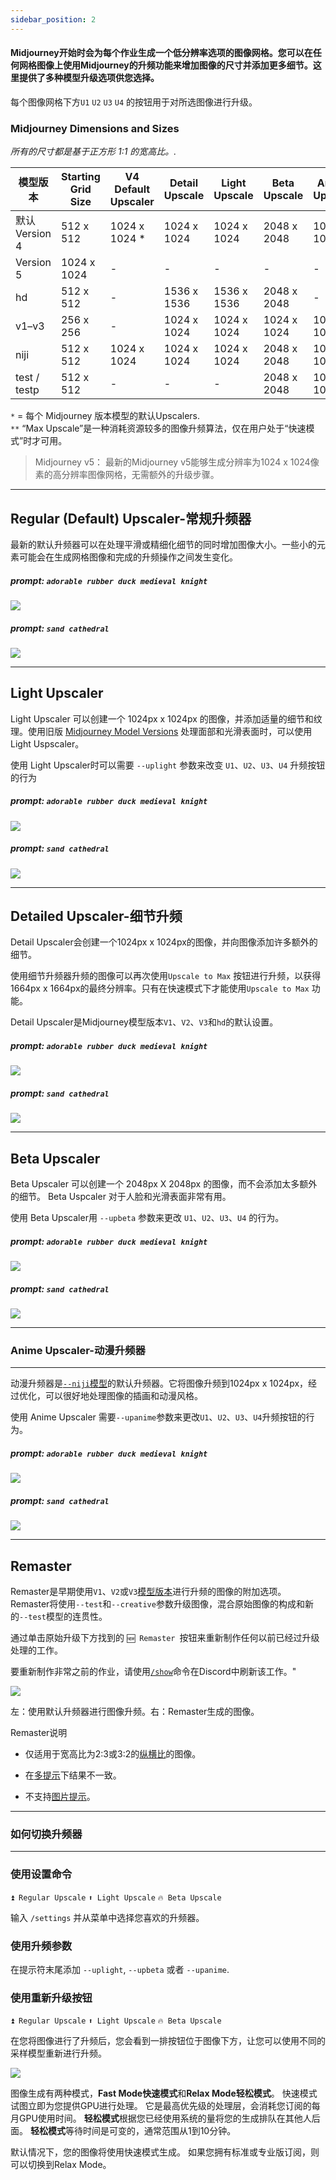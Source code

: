 ```yaml
---
sidebar_position: 2
---
```


#### Midjourney开始时会为每个作业生成一个低分辨率选项的图像网格。您可以在任何网格图像上使用Midjourney的升频功能来增加图像的尺寸并添加更多细节。这里提供了多种模型升级选项供您选择。

 每个图像网格下方`U1` `U2` `U3` `U4` 的按钮用于对所选图像进行升级。

### Midjourney Dimensions and Sizes

_所有的尺寸都是基于正方形 1:1 的宽高比。._

| 模型版本  | Starting Grid Size | V4 Default Upscaler | Detail Upscale | Light Upscale | Beta Upscale | Anime Upscale | Max Upscale** |
|----------------|--------------------|---------------------|----------------|---------------|--------------|---------------|---------------|
| 默认<br/>Version 4 | 512 x 512 | 1024 x 1024 * | 1024 x 1024 | 1024 x 1024 | 2048 x 2048 | 1024 x 1024 | - |
| Version 5 | 1024 x 1024 | - | - | - | - | - | - |
| hd | 512 x 512 | - | 1536 x 1536 | 1536 x 1536 | 2048 x 2048 | - | 1024 x 1024 |
| v1–v3 | 256 x 256 | - | 1024 x 1024 | 1024 x 1024 | 1024 x 1024 | 1024 x 1024 | 1664 x 1664 |
| niji | 512 x 512 | 1024 x 1024 | 1024 x 1024 | 1024 x 1024 | 2048 x 2048 | 1024 x 1024 | - |
| test / testp | 512 x 512 | - | - | - | 2048 x 2048 | 1024 x 1024 | - |

`*` = 每个 Midjourney 版本模型的默认Upscalers.  
`**` “Max Upscale”是一种消耗资源较多的图像升频算法，仅在用户处于“快速模式”时才可用。

> Midjourney v5：
最新的Midjourney v5能够生成分辨率为1024 x 1024像素的高分辨率图像网格，无需额外的升级步骤。

* * *

Regular (Default) Upscaler-常规升频器
--------------------------

最新的默认升频器可以在处理平滑或精细化细节的同时增加图像大小。一些小的元素可能会在生成网格图像和完成的升频操作之间发生变化。


##### prompt: `adorable rubber duck medieval knight`

![](http://rsfd8mmff.sabkt.gdipper.com/midjourney/MJ_Upscaler_Regular.png)

##### prompt: `sand cathedral`

![](http://rsfd8mmff.sabkt.gdipper.com/midjourney/MJ_Upscaler_Regular2.png)

* * *

Light Upscaler
--------------

Light Upscaler 可以创建一个 1024px x 1024px 的图像，并添加适量的细节和纹理。使用旧版 [Midjourney Model Versions](https://docs.midjourney.com/model-versions) 处理面部和光滑表面时，可以使用 Light Uspscaler。

使用 Light Upscaler时可以需要 `--uplight` 参数来改变 `U1`、`U2`、`U3`、`U4` 升频按钮的行为

##### prompt: `adorable rubber duck medieval knight`

![](http://rsfd8mmff.sabkt.gdipper.com/midjourney/MJ_Upscaler_light.png)

##### prompt: `sand cathedral`

![](http://rsfd8mmff.sabkt.gdipper.com/midjourney/MJ_Upscaler_Light2.png)

* * *

Detailed Upscaler-细节升频
-----------------

Detail Upscaler会创建一个1024px x 1024px的图像，并向图像添加许多额外的细节。

使用细节升频器升频的图像可以再次使用`Upscale to Max` 按钮进行升频，以获得1664px x 1664px的最终分辨率。只有在快速模式下才能使用`Upscale to Max` 功能。

Detail Upscaler是Midjourney模型版本`V1`、`V2`、`V3`和`hd`的默认设置。

##### prompt: `adorable rubber duck medieval knight`

![](http://rsfd8mmff.sabkt.gdipper.com/midjourney/MJ_Upscaler_Detailed.png)

##### prompt: `sand cathedral`

![](http://rsfd8mmff.sabkt.gdipper.com/midjourney/MJ_Upscaler_Detailed2.png)

* * *

Beta Upscaler
-------------


Beta Upscaler 可以创建一个 2048px X 2048px 的图像，而不会添加太多额外的细节。 Beta Uspcaler 对于人脸和光滑表面非常有用。

使用 Beta Upscaler用 `--upbeta` 参数来更改 `U1`、`U2`、`U3`、`U4` 的行为。

##### prompt: `adorable rubber duck medieval knight`

![](http://rsfd8mmff.sabkt.gdipper.com/midjourney/MJ_Upscaler_beta.png)

##### prompt: `sand cathedral`

![](http://rsfd8mmff.sabkt.gdipper.com/midjourney/MJ_Upscaler_Beta2.png)

* * *

### Anime Upscaler-动漫升频器

--------------

动漫升频器是[`--niji`模型](https://docs.midjourney.com/models)的默认升频器。它将图像升频到1024px x 1024px，经过优化，可以很好地处理图像的插画和动漫风格。

使用 Anime Upscaler 需要`--upanime`参数来更改`U1`、`U2`、`U3`、`U4`升频按钮的行为。

##### prompt: `adorable rubber duck medieval knight`

![](http://rsfd8mmff.sabkt.gdipper.com/midjourney/MJ_Upscaler_beta.png)

##### prompt: `sand cathedral`

![](http://rsfd8mmff.sabkt.gdipper.com/midjourney/MJ_Upscaler_Beta2.png)

* * *

Remaster
--------


Remaster是早期使用`V1`、`V2`或`V3`[模型版本](https://docs.midjourney.com/model-versions)进行升频的图像的附加选项。 Remaster将使用`--test`和`--creative`参数升级图像，混合原始图像的构成和新的`--test`模型的连贯性。

通过单击原始升级下方找到的 `🆕 Remaster `按钮来重新制作任何以前已经过升级处理的工作。

要重新制作非常之前的作业，请使用[`/show`](https://docs.midjourney.com/v1/docs/show-job)命令在Discord中刷新该工作。"

![](http://rsfd8mmff.sabkt.gdipper.com/midjourney/MJ_RemasterEx.png)

左：使用默认升频器进行图像升频。右：Remaster生成的图像。

Remaster说明

* 仅适用于宽高比为2:3或3:2的[纵横比](https://docs.midjourney.com/docs/aspect-ratios)的图像。

* 在[多提示](https://docs.midjourney.com/docs/multi-prompts)下结果不一致。

* 不支持[图片提示](https://docs.midjourney.com/v1/docs/image-prompts)。

* * *


### 如何切换升频器

-----------------------

### 使用设置命令

`⏫ Regular Upscale` `⬆️ Light Upscale` `🔥 Beta Upscale`

输入 `/settings` 并从菜单中选择您喜欢的升频器。

### 使用升频参数

在提示符末尾添加 `--uplight`, `--upbeta` 或者 `--upanime`.

### 使用重新升级按钮

`⏫ Regular Upscale` `⬆️ Light Upscale` `🔥 Beta Upscale`

在您将图像进行了升频后，您会看到一排按钮位于图像下方，让您可以使用不同的采样模型重新进行升频。

![](http://rsfd8mmff.sabkt.gdipper.com/midjourney/MJ_Upscaler_Interface.png)


图像生成有两种模式，**Fast Mode快速模式**和**Relax Mode轻松模式**。 快速模式试图立即为您提供GPU进行处理。 它是最高优先级的处理层，会消耗您订阅的每月GPU使用时间。 **轻松模式**根据您已经使用系统的量将您的生成排队在其他人后面。 **轻松模式**等待时间是可变的，通常范围从1到10分钟。

默认情况下，您的图像将使用快速模式生成。 如果您拥有标准或专业版订阅，则可以切换到Relax Mode。

